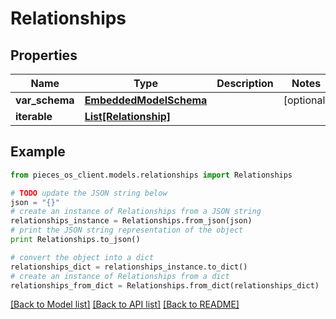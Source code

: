 # Relationships


## Properties
Name | Type | Description | Notes
------------ | ------------- | ------------- | -------------
**var_schema** | [**EmbeddedModelSchema**](EmbeddedModelSchema.md) |  | [optional] 
**iterable** | [**List[Relationship]**](Relationship.md) |  | 

## Example

```python
from pieces_os_client.models.relationships import Relationships

# TODO update the JSON string below
json = "{}"
# create an instance of Relationships from a JSON string
relationships_instance = Relationships.from_json(json)
# print the JSON string representation of the object
print Relationships.to_json()

# convert the object into a dict
relationships_dict = relationships_instance.to_dict()
# create an instance of Relationships from a dict
relationships_from_dict = Relationships.from_dict(relationships_dict)
```
[[Back to Model list]](../README.md#documentation-for-models) [[Back to API list]](../README.md#documentation-for-api-endpoints) [[Back to README]](../README.md)


